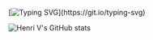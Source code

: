 <!--
**HenriV-V/HenriV-V** is a ✨ _special_ ✨ repository because its `README.md` (this file) appears on your GitHub profile.

Here are some ideas to get you started:

- 🔭 I’m currently working on ...
- 🌱 I’m currently learning ...
- 👯 I’m looking to collaborate on ...
- 🤔 I’m looking for help with ...
- 💬 Ask me about ...
- 📫 How to reach me: ...
- 😄 Pronouns: ...
- ⚡ Fun fact: ...
-->

[![Typing SVG](https://readme-typing-svg.demolab.com?font=Fira+Code&pause=1000&color=F71F2D&background=193EFF00&random=false&width=435&lines=Welcome+to+Henri+V's+Github!)](https://git.io/typing-svg)

![Henri V's GitHub stats](https://github-readme-stats.vercel.app/api?username=HenriV-V&show_icons=true&theme=transparent)
